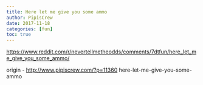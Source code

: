 ```yaml
---
title: Here let me give you some ammo
author: PipisCrew
date: 2017-11-18
categories: [fun]
toc: true
---
```


https://www.reddit.com/r/nevertellmetheodds/comments/7dtfun/here_let_me_give_you_some_ammo/

origin - http://www.pipiscrew.com/?p=11360 here-let-me-give-you-some-ammo